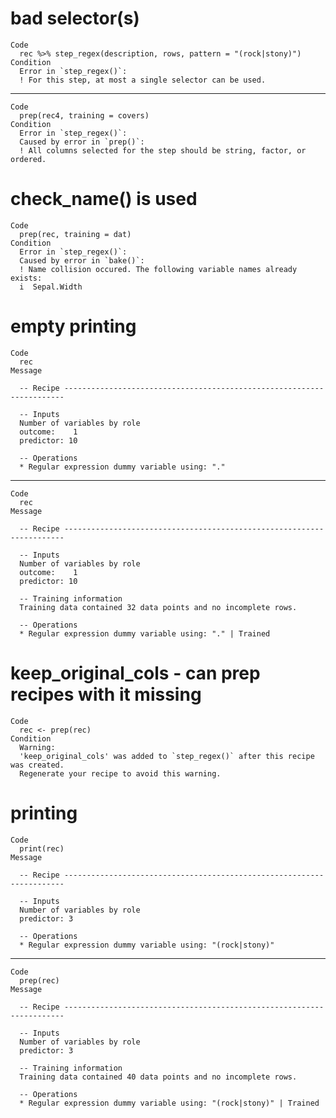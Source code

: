 # bad selector(s)

    Code
      rec %>% step_regex(description, rows, pattern = "(rock|stony)")
    Condition
      Error in `step_regex()`:
      ! For this step, at most a single selector can be used.

---

    Code
      prep(rec4, training = covers)
    Condition
      Error in `step_regex()`:
      Caused by error in `prep()`:
      ! All columns selected for the step should be string, factor, or ordered.

# check_name() is used

    Code
      prep(rec, training = dat)
    Condition
      Error in `step_regex()`:
      Caused by error in `bake()`:
      ! Name collision occured. The following variable names already exists:
      i  Sepal.Width

# empty printing

    Code
      rec
    Message
      
      -- Recipe ----------------------------------------------------------------------
      
      -- Inputs 
      Number of variables by role
      outcome:    1
      predictor: 10
      
      -- Operations 
      * Regular expression dummy variable using: "."

---

    Code
      rec
    Message
      
      -- Recipe ----------------------------------------------------------------------
      
      -- Inputs 
      Number of variables by role
      outcome:    1
      predictor: 10
      
      -- Training information 
      Training data contained 32 data points and no incomplete rows.
      
      -- Operations 
      * Regular expression dummy variable using: "." | Trained

# keep_original_cols - can prep recipes with it missing

    Code
      rec <- prep(rec)
    Condition
      Warning:
      'keep_original_cols' was added to `step_regex()` after this recipe was created.
      Regenerate your recipe to avoid this warning.

# printing

    Code
      print(rec)
    Message
      
      -- Recipe ----------------------------------------------------------------------
      
      -- Inputs 
      Number of variables by role
      predictor: 3
      
      -- Operations 
      * Regular expression dummy variable using: "(rock|stony)"

---

    Code
      prep(rec)
    Message
      
      -- Recipe ----------------------------------------------------------------------
      
      -- Inputs 
      Number of variables by role
      predictor: 3
      
      -- Training information 
      Training data contained 40 data points and no incomplete rows.
      
      -- Operations 
      * Regular expression dummy variable using: "(rock|stony)" | Trained

